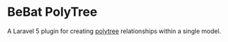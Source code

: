 # BeBat PolyTree

A Laravel 5 plugin for creating [polytree](https://en.wikipedia.org/wiki/Polytree) relationships within a single model.
